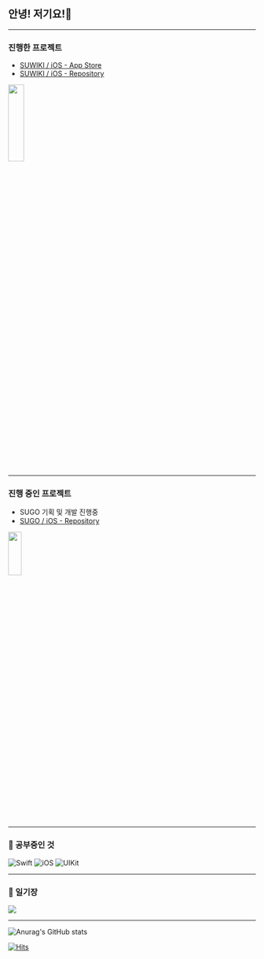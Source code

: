 ## 안녕! 저기요!👋

* * *
### 진행한 프로젝트
- [SUWIKI / iOS - App Store](https://apps.apple.com/kr/app/suwiki/id1615744899)
- [SUWIKI / iOS - Repository](https://github.com/sozohoy/SUWIKI)


<img src = "https://user-images.githubusercontent.com/81678959/182590817-3ffdfe89-cafc-434b-821c-9241d486c322.png" width = "25%" height = "20%">

* * *
### 진행 중인 프로젝트
- SUGO 기획 및 개발 진행중
- [SUGO / iOS - Repository](https://github.com/Usw-SUGO/iOS)

<img src = "https://velog.velcdn.com/images/sozohoy/post/9d0673d1-3a75-4bc8-b0dc-103e383e7cdd/image.png" width = "23%" height = "15%">


* * *
### 🧐 공부중인 것
![Swift](https://img.shields.io/badge/swift-F54A2A?style=for-the-badge&logo=swift&logoColor=white) ![iOS](https://img.shields.io/badge/iOS-000000?style=for-the-badge&logo=iOS&logoColor=white) ![UIKit](https://img.shields.io/badge/UIKit-2396F3?style=for-the-badge&logo=UIKit&logoColor=white)

* * *
### 📜 일기장
<a href="https://sozohoy.tistory.com/" target="_blank">
  <img src="https://img.shields.io/badge/Blog-181717?style=flat-square&logo=GitHub&logoColor=white"/>
</a>

* * *

![Anurag's GitHub stats](https://github-readme-stats.vercel.app/api?username=sozohoy&show_icons=true&theme=radical)

[![Hits](https://hits.seeyoufarm.com/api/count/incr/badge.svg?url=https%3A%2F%2Fgithub.com%2Fsozohoy&count_bg=%2379C83D&title_bg=%23555555&icon=&icon_color=%23E7E7E7&title=hits&edge_flat=false)](https://hits.seeyoufarm.com)

